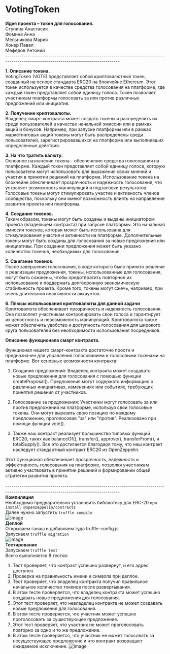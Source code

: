 # VotingToken
**Идея проекта – токен для голосования.**<br/>
Ступина Анастасия<br/>
Фомина Анна<br/>
Мельникова Мария<br/>
Хонер Павел<br/>
Мефедов Антоний<br/>
--------------------------------------------------------------------------------------------------------------------------------------<br/>

**1.	Описание токена.**<br/>
VotingToken (VOTE) представляет собой криптовалютный токен, созданный на основе стандарта ERC20 на блокчейне Ethereum. Этот токен используется в качестве средства голосования на платформе, где каждый токен представляет собой единицу голоса. Токен позволяет участникам платформы голосовать за или против различных предложений или инициатив. 

**2.	Получение криптовалюты.**<br/>
Владелец смарт-контракта может создать токены и распределить их среди пользователей в качестве начальной эмиссии или в рамках акций и бонусов. Например, при запуске платформы или в рамках маркетинговых акций токены могут быть распределены среди пользователей, зарегистрировавшихся на платформе или выполнивших определенные действия.

**3.	На что тратить валюту.**<br/>
Основное назначение токена - обеспечение средства голосования на платформе. Каждый токен представляет собой единицу голоса, которую пользователи могут использовать для выражения своих мнений и участия в принятии решений на платформе. Использование токена на блокчейне обеспечивает прозрачность и надежность голосования, что устраняет возможность манипуляций и подтасовки результатов. Голосовые токены могут стимулировать участие и активность членов сообщества, поскольку они имеют возможность влиять на направление развития проекта или платформы.

**4.	Создание токенов.**<br/>
Таким образом, токены могут быть созданы и выданы инициатором проекта (владельцем контракта) при запуске платформы. Это начальная эмиссия токенов, которая может быть использована для стимулирования участия и активности на платформе. Дополнительные токены могут быть созданы для голосования за новые предложения или инициативы. При создании предложения может быть указано количество токенов, необходимых для голосования.

**5.	Сжигание токенов.**<br/>
После завершения голосования, в ходе которого было принято решение о реализации предложения, токены, использованные для голосования, могут быть сожжены, чтобы предотвратить повторное их использование и поддержать долгосрочную экономическую стабильность проекта. Кроме того, токены могут сжечь, например, при очень длительной неактивности аккаунтов.

**6.	Плюсы использования криптовалюты для данной задачи**<br/>
Криптовалюта обеспечивает прозрачность и надежность голосования. Она позволяет участникам контролировать свои голоса и гарантирует их целостность и невозможность манипуляций. Криптовалюта также может обеспечить удобство и доступность голосования для широкого круга пользователей без необходимости использования посредников.

**Описание функционала смарт контракта.**<br/>

Функционал нашего смарт-контракта достаточно прости и предназначен для управления голосованием и голосовыми токенами на платформе. Вот основные возможности контракта:<br/>

1.	Создание предложений: Владелец контракта может создавать новые предложения для голосования с помощью функции createProposal(). Предложения могут содержать информацию о различных инициативах, изменениях или событиях, требующих принятия решения от участников.<br/>

2.	Голосование за предложения: Участники могут голосовать за или против предложений на платформе, используя свои голосовые токены. Они могут выразить свою позицию по каждому предложению, проголосовав "за" или "против". Реализовано при помощи функции vote().<br/>

3.	Также наш контракт реализует большинство типовых функций ERC20, таких как balanceOf(), transfer(), approve(), transferFrom(), и totalSupply(). Все это достигается благодаря тому, что наш контракт наследует стандартный контракт ERC20 из OpenZeppelin.<br/>

Этот функционал обеспечивает прозрачность, надежность и эффективность голосования на платформе, позволяя участникам активно участвовать в принятии решений и формировании общей стратегии развития проекта.<br/><br/>
--------------------------------------------------------------------------------------------------------------------------------------<br/>
**Компиляция**<br/>
Необходимо предварительно установить библиотеку для ERC-20 ```npm install @openzeppelin/contracts ``` <br/>
Далее нужно запустить ```truffle compile```<br/>
![image](https://github.com/AjaxRu/VotingToken/assets/145920622/62e9360b-3289-48de-877d-87827426110b)
<br/>
**Деплой**<br/>
Открываем ганаш и добавляем туда truffle-config.js<br/>
Запускаем ```truffle migration``` <br/>
![image](https://github.com/AjaxRu/VotingToken/assets/145920622/9608d3aa-4273-4d53-86ff-2b00764b3bd4)
<br/>
**Тестирование**<br/>
Запускаем ```truffle test``` <br/>
Всего выполняется 8 тестов:<br/>
1. Тест проверяет, что контракт успешно развернут, и его адрес доступен.
2. Проверка на правильность имени и символа при деплое.
3. Тест проверяет, что владелец контракта получил правильное начальное количество токенов после развертывания.
4. В этом тесте проверяется, что владелец контракта может успешно создавать новые предложения для голосования.
5. Этот тест проверяет, что невладелец контракта не может создавать новые предложения для голосования.
6. В этом тесте проверяется, что участник может успешно проголосовать за существующее предложение.
7. Этот тест проверяет, что участник не может проголосовать повторно за одно и то же предложение.
8. В этом тесте проверяется, что участник не может голосовать за несуществующее предложение и что контракт возвращает ожидаемое исключение.
![image](https://github.com/AjaxRu/VotingToken/assets/145920622/aa4c3a42-bcc5-46c5-bdd6-dee46a73bb37)

   
